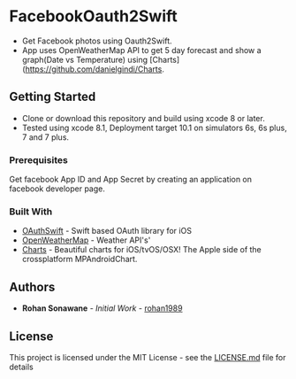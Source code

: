 # FacebookOauth2Swift
 * Get Facebook photos using Oauth2Swift.
 * App uses OpenWeatherMap API to get 5 day forecast and show a graph(Date vs Temperature) using [Charts](https://github.com/danielgindi/Charts. 

## Getting Started
* Clone or download this repository and build using xcode 8 or later.
* Tested using xcode 8.1, Deployment target 10.1 on simulators 6s, 6s plus, 7 and 7 plus.


### Prerequisites
Get facebook App ID and App Secret by creating an application on facebook developer page.

### Built With
* [OAuthSwift](https://github.com/OAuthSwift/OAuthSwift) - Swift based OAuth library for iOS
* [OpenWeatherMap](http://openweathermap.org/api) - Weather API's'
* [Charts](https://github.com/danielgindi/Charts) - Beautiful charts for iOS/tvOS/OSX! The Apple side of the crossplatform MPAndroidChart.

## Authors

* **Rohan Sonawane** - *Initial Work* - [rohan1989](https://github.com/rohan1989)

## License

This project is licensed under the MIT License - see the [LICENSE.md](LICENSE.md) file for details

 
